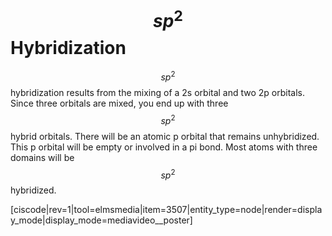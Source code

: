 # $$sp^2$$ Hybridization

$$sp^2$$ hybridization results from the mixing of a 2s orbital and two 2p orbitals.  Since three orbitals are mixed, you end up with three $$sp^2$$ hybrid orbitals. There will be an atomic p orbital that remains unhybridized.  This p orbital will be empty or involved in a pi bond. Most atoms with three domains will be $$sp^2$$ hybridized.


<media-video>[ciscode|rev=1|tool=elmsmedia|item=3507|entity_type=node|render=display_mode|display_mode=mediavideo__poster]</media-video>